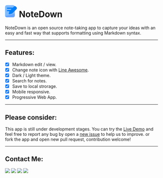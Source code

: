 # ![logo](logo.svg) NoteDown 
NoteDown is an open source note-taking app to capture your ideas with an easy and fast way that supports formatting using Markdown syntax.


---
## Features: 
- [x] Markdown edit / view.
- [x] Change note icon with [Line Awesome](https://icons8.com/line-awesome).
- [x] Dark / Light theme.
- [x] Search for notes.
- [x] Save to local strorage.
- [x] Mobile responsive.
- [x] Progressive Web App.

---
## Please consider:
This app is still under development stages. You can try the [Live Demo](https://mhmdali102.github.io/NoteDown/) and feel free to report any bug by open a [new issue](https://github.com/mhmdali102/notedown/issues) to help us to improve. or fork the app and open new pull request, contribution welcome!

---

## Contact Me:
[![](https://img.shields.io/badge/Gmail-D14836?style=for-the-badge&logo=gmail&logoColor=white)](mailto:mhmdalihsen102@gmail.com) 
[![](https://img.shields.io/badge/Twitter-1DA1F2?style=for-the-badge&logo=twitter&logoColor=white)](https://twitter.com/MhmdAliHsen)
[![](https://img.shields.io/badge/LinkedIn-0077B5?style=for-the-badge&logo=linkedin&logoColor=white)](https://www.linkedin.com/in/mhmd-ali-hsen-66b0671b7/)
[![](https://img.shields.io/badge/Discord-7289DA?style=for-the-badge&logo=discord&logoColor=white)](https://discordapp.com/users/404595695195258880/)
